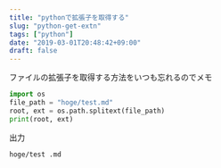 ```yaml
---
title: "pythonで拡張子を取得する"
slug: "python-get-extn"
tags: ["python"]
date: "2019-03-01T20:48:42+09:00"
draft: false
---
```


ファイルの拡張子を取得する方法をいつも忘れるのでメモ

```python
import os
file_path = "hoge/test.md"
root, ext = os.path.splitext(file_path)
print(root, ext)
```

出力

```
hoge/test .md
```

